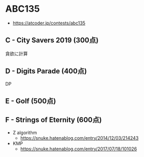 # ABC135
* https://atcoder.jp/contests/abc135


## C - City Savers 2019 (300点)
貪欲に計算


## D - Digits Parade (400点)
DP


## E - Golf (500点)



## F - Strings of Eternity (600点)
* Z algorithm
  - https://snuke.hatenablog.com/entry/2014/12/03/214243
* KMP
  - https://snuke.hatenablog.com/entry/2017/07/18/101026
